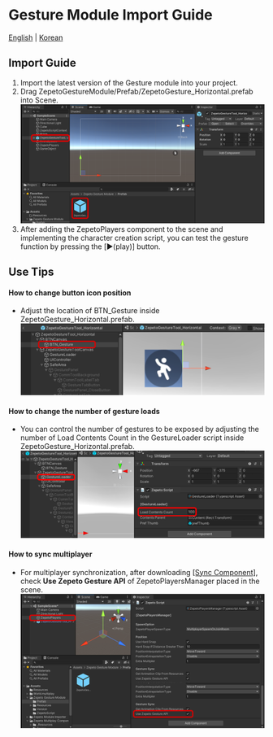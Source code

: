 # Gesture Module Import Guide

[English](./README.md) | [Korean](./README_KR.md)

## Import Guide
1. Import the latest version of the Gesture module into your project.
2. Drag ZepetoGestureModule/Prefab/ZepetoGesture_Horizontal.prefab into Scene.
     <img width="700" alt="image" src="./Image/GuideImage1.png">
3. After adding the ZepetoPlayers component to the scene and implementing the character creation script, you can test the gesture function by pressing the [▶︎(play)] button.

## Use Tips
#### How to change button icon position
- Adjust the location of BTN_Gesture inside ZepetoGesture_Horizontal.prefab.
         <img width="700" alt="image" src="./Image/GuideImage2.png">

#### How to change the number of gesture loads
- You can control the number of gestures to be exposed by adjusting the number of Load Contents Count in the GestureLoader script inside ZepetoGesture_Horizontal.prefab.
         <img width="700" alt="image" src="./Image/GuideImage3.png">

#### How to sync multiplayer
- For multiplayer synchronization, after downloading [[Sync Component]](../MultiplayComponent/), check **Use Zepeto Gesture API** of ZepetoPlayersManager placed in the scene.
         <img width="700" alt="image" src="./Image/GuideImage4.png">
